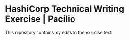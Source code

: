 # HashiCorp Technical Writing Exercise | Pacilio
This repository contains my edits to the exercise text.

